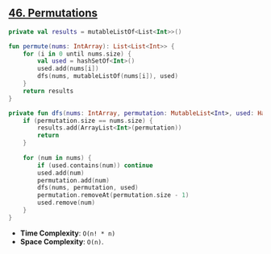 ## [46. Permutations](https://leetcode.com/problems/permutations/)

```kotlin
private val results = mutableListOf<List<Int>>()

fun permute(nums: IntArray): List<List<Int>> {
    for (i in 0 until nums.size) {
        val used = hashSetOf<Int>()
        used.add(nums[i])
        dfs(nums, mutableListOf(nums[i]), used)
    }
    return results
}

private fun dfs(nums: IntArray, permutation: MutableList<Int>, used: HashSet<Int>) {
    if (permutation.size == nums.size) {
        results.add(ArrayList<Int>(permutation))
        return
    }
    
    for (num in nums) {
        if (used.contains(num)) continue
        used.add(num)
        permutation.add(num)
        dfs(nums, permutation, used)
        permutation.removeAt(permutation.size - 1)
        used.remove(num)
    }
}
```

* **Time Complexity**: `O(n! * n)`
* **Space Complexity**: `O(n)`.